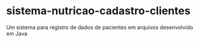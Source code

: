 # sistema-nutricao-cadastro-clientes
Um sistema para registro de dados de pacientes em arquivos desenvolvido em Java
